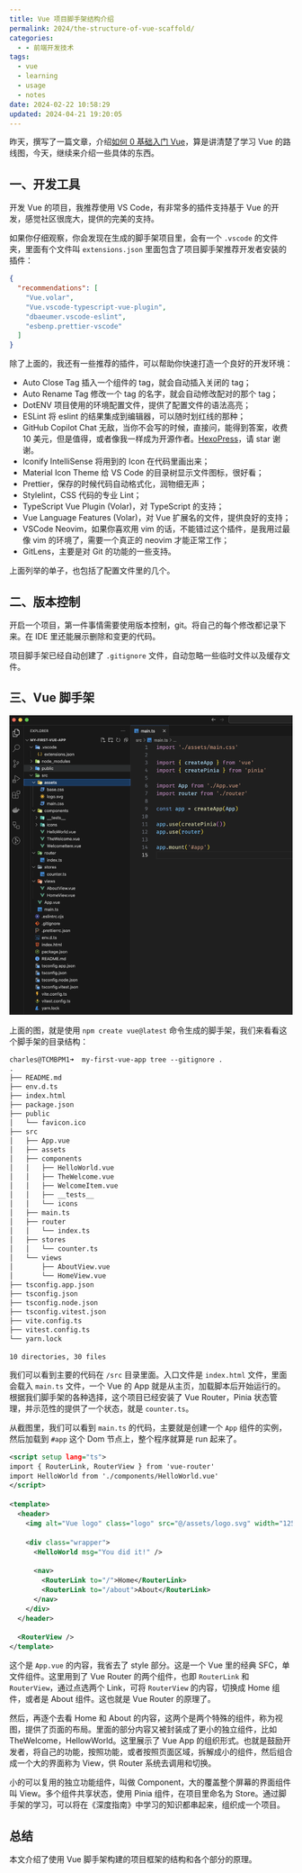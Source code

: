 ```yaml
---
title: Vue 项目脚手架结构介绍
permalink: 2024/the-structure-of-vue-scaffold/
categories:
  - - 前端开发技术
tags:
  - vue
  - learning
  - usage
  - notes
date: 2024-02-22 10:58:29
updated: 2024-04-21 19:20:05
---
```


昨天，撰写了一篇文章，介绍[如何 0 基础入门 Vue](https://blog.charlestang.org/2024/howto-learn-vue-from-zero/)，算是讲清楚了学习 Vue 的路线图，今天，继续来介绍一些具体的东西。

<!--more-->

## 一、开发工具

开发 Vue 的项目，我推荐使用 VS Code，有非常多的插件支持基于 Vue 的开发，感觉社区很庞大，提供的完美的支持。

如果你仔细观察，你会发现在生成的脚手架项目里，会有一个 `.vscode` 的文件夹，里面有个文件叫 `extensions.json` 里面包含了项目脚手架推荐开发者安装的插件：

```json
{
  "recommendations": [
    "Vue.volar",
    "Vue.vscode-typescript-vue-plugin",
    "dbaeumer.vscode-eslint",
    "esbenp.prettier-vscode"
  ]
}
```

除了上面的，我还有一些推荐的插件，可以帮助你快速打造一个良好的开发环境：

- Auto Close Tag 插入一个组件的 tag，就会自动插入关闭的 tag；
- Auto Rename Tag 修改一个 tag 的名字，就会自动修改配对的那个 tag；
- DotENV 项目使用的环境配置文件，提供了配置文件的语法高亮；
- ESLint 将 eslint 的结果集成到编辑器，可以随时划红线的那种；
- GitHub Copilot Chat 无敌，当你不会写的时候，直接问，能得到答案，收费 10 美元，但是值得，或者像我一样成为开源作者。[HexoPress](https://github.com/charlestang/HexoPress)，请 star 谢谢。
- Iconify IntelliSense 将用到的 Icon 在代码里画出来；
- Material Icon Theme 给 VS Code 的目录树显示文件图标，很好看；
- Prettier，保存的时候代码自动格式化，润物细无声；
- Stylelint，CSS 代码的专业 Lint；
- TypeScript Vue Plugin (Volar)，对 TypeScript 的支持；
- Vue Language Features (Volar)，对 Vue 扩展名的文件，提供良好的支持；
- VSCode Neovim，如果你喜欢用 vim 的话，不能错过这个插件，是我用过最像 vim 的环境了，需要一个真正的 neovim 才能正常工作；
- GitLens，主要是对 Git 的功能的一些支持。

上面列举的单子，也包括了配置文件里的几个。

## 二、版本控制

开启一个项目，第一件事情需要使用版本控制，git。将自己的每个修改都记录下来。在 IDE 里还能展示删除和变更的代码。

项目脚手架已经自动创建了 `.gitignore` 文件，自动忽略一些临时文件以及缓存文件。

## 三、Vue 脚手架

![脚手架](../../images/2024/02/scaffold.png)

上面的图，就是使用 `npm create vue@latest` 命令生成的脚手架，我们来看看这个脚手架的目录结构：

```text
charles@TCMBPM1➜  my-first-vue-app tree --gitignore .
.
├── README.md
├── env.d.ts
├── index.html
├── package.json
├── public
│   └── favicon.ico
├── src
│   ├── App.vue
│   ├── assets
│   ├── components
│   │   ├── HelloWorld.vue
│   │   ├── TheWelcome.vue
│   │   ├── WelcomeItem.vue
│   │   ├── __tests__
│   │   └── icons
│   ├── main.ts
│   ├── router
│   │   └── index.ts
│   ├── stores
│   │   └── counter.ts
│   └── views
│       ├── AboutView.vue
│       └── HomeView.vue
├── tsconfig.app.json
├── tsconfig.json
├── tsconfig.node.json
├── tsconfig.vitest.json
├── vite.config.ts
├── vitest.config.ts
└── yarn.lock

10 directories, 30 files
```

我们可以看到主要的代码在 `/src` 目录里面。入口文件是 `index.html` 文件，里面会载入 `main.ts` 文件，一个 Vue 的 App 就是从主页，加载脚本后开始运行的。根据我们脚手架的各种选择，这个项目已经安装了 Vue Router，Pinia 状态管理，并示范性的提供了一个状态，就是 `counter.ts`。

从截图里，我们可以看到 `main.ts` 的代码，主要就是创建一个 `App` 组件的实例，然后加载到 `#app` 这个 Dom 节点上，整个程序就算是 run 起来了。

```xml
<script setup lang="ts">
import { RouterLink, RouterView } from 'vue-router'
import HelloWorld from './components/HelloWorld.vue'
</script>

<template>
  <header>
    <img alt="Vue logo" class="logo" src="@/assets/logo.svg" width="125" height="125" />

    <div class="wrapper">
      <HelloWorld msg="You did it!" />

      <nav>
        <RouterLink to="/">Home</RouterLink>
        <RouterLink to="/about">About</RouterLink>
      </nav>
    </div>
  </header>

  <RouterView />
</template>
```

这个是 `App.vue` 的内容，我省去了 style 部分。这是一个 Vue 里的经典 SFC，单文件组件。这里用到了 Vue Router 的两个组件，也即 `RouterLink` 和 `RouterView`，通过点选两个 Link，可将 `RouterView` 的内容，切换成 Home 组件，或者是 About 组件。这也就是 Vue Router 的原理了。

然后，再逐个去看 Home 和 About 的内容，这两个是两个特殊的组件，称为视图，提供了页面的布局。里面的部分内容又被封装成了更小的独立组件，比如 TheWelcome，HellowWorld。这里展示了 Vue App 的组织形式。也就是鼓励开发者，将自己的功能，按照功能，或者按照页面区域，拆解成小的组件，然后组合成一个大的界面称为 View，供 Router 系统去调用和切换。

小的可以复用的独立功能组件，叫做 Component，大的覆盖整个屏幕的界面组件叫 View。多个组件共享状态，使用 Pinia 组件，在项目里命名为 Store。通过脚手架的学习，可以将在《深度指南》中学习的知识都串起来，组织成一个项目。

## 总结

本文介绍了使用 Vue 脚手架构建的项目框架的结构和各个部分的原理。
